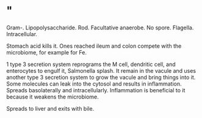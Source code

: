 # "

Gram-.
Lipopolysaccharide.
Rod.
Facultative anaerobe.
No spore.
Flagella.
Intracellular.

Stomach acid kills it.
Ones reached ileum and colon compete with the microbiome, for example for Fe.

1 type 3 secretion system reprograms the M cell, dendritic cell, and enterocytes to engulf it, Salmonella splash.
It remain in the vacule and uses another type 3 secretion system to grow the vacule and bring things into it.
Some molecules can leak into the cytosol and results in inflammation.
Spreads basolaterally and intracellularly.
Inflammation is beneficial to it because it weakens the microbiome.

Spreads to liver and exits with bile.
